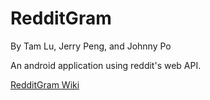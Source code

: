 # RedditGram
By Tam Lu, Jerry Peng, and Johnny Po

An android application using reddit's web API.

[RedditGram Wiki](https://github.com/jawhnypoh/RedditGram/wiki)
